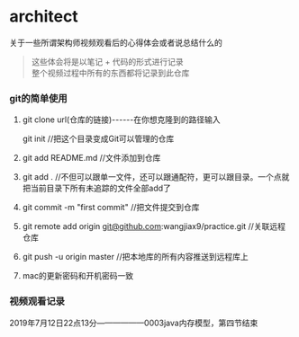 # architect
关于一些所谓架构师视频观看后的心得体会或者说总结什么的
> 这些体会将是以笔记 + 代码的形式进行记录<br />
> 整个视频过程中所有的东西都将记录到此仓库



### git的简单使用

1. git clone url(仓库的链接)------在你想克隆到的路径输入

   git init //把这个目录变成Git可以管理的仓库

2. git add README.md //文件添加到仓库

3. git add . //不但可以跟单一文件，还可以跟通配符，更可以跟目录。一个点就把当前目录下所有未追踪的文件全部add了 

4. git commit -m "first commit" //把文件提交到仓库

5. git remote add origin git@github.com:wangjiax9/practice.git //关联远程仓库

6. git push -u origin master //把本地库的所有内容推送到远程库上

7. mac的更新密码和开机密码一致





### 视频观看记录

2019年7月12日22点13分——————0003java内存模型，第四节结束